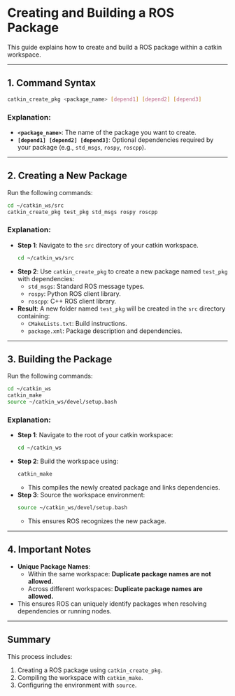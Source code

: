 # Creating and Building a ROS Package

This guide explains how to create and build a ROS package within a catkin workspace.

---

## 1. Command Syntax
```bash
catkin_create_pkg <package_name> [depend1] [depend2] [depend3]
```
### Explanation:
- **`<package_name>`**: The name of the package you want to create.
- **`[depend1] [depend2] [depend3]`**: Optional dependencies required by your package (e.g., `std_msgs`, `rospy`, `roscpp`).

---

## 2. Creating a New Package

Run the following commands:

```bash
cd ~/catkin_ws/src
catkin_create_pkg test_pkg std_msgs rospy roscpp
```

### Explanation:
- **Step 1**: Navigate to the `src` directory of your catkin workspace.
  ```bash
  cd ~/catkin_ws/src
  ```
- **Step 2**: Use `catkin_create_pkg` to create a new package named `test_pkg` with dependencies:
  - `std_msgs`: Standard ROS message types.
  - `rospy`: Python ROS client library.
  - `roscpp`: C++ ROS client library.
- **Result**: A new folder named `test_pkg` will be created in the `src` directory containing:
  - `CMakeLists.txt`: Build instructions.
  - `package.xml`: Package description and dependencies.

---

## 3. Building the Package

Run the following commands:

```bash
cd ~/catkin_ws
catkin_make
source ~/catkin_ws/devel/setup.bash
```

### Explanation:
- **Step 1**: Navigate to the root of your catkin workspace:
  ```bash
  cd ~/catkin_ws
  ```
- **Step 2**: Build the workspace using:
  ```bash
  catkin_make
  ```
  - This compiles the newly created package and links dependencies.
- **Step 3**: Source the workspace environment:
  ```bash
  source ~/catkin_ws/devel/setup.bash
  ```
  - This ensures ROS recognizes the new package.

---

## 4. Important Notes

- **Unique Package Names**:
  - Within the same workspace: **Duplicate package names are not allowed.**
  - Across different workspaces: **Duplicate package names are allowed.**
- This ensures ROS can uniquely identify packages when resolving dependencies or running nodes.

---

## Summary

This process includes:
1. Creating a ROS package using `catkin_create_pkg`.
2. Compiling the workspace with `catkin_make`.
3. Configuring the environment with `source`. 
